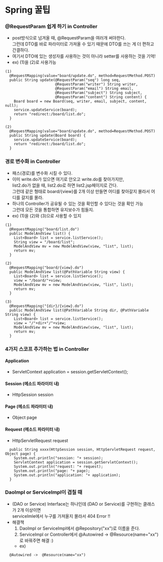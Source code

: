 # Spring 꿀팁

### @RequestParam 쉽게 하기 in Controller
  - post방식으로 넘겨올 때, @RequestParam을 여러개 써야한다.<br>
    그런데 DTO를 바로 파라미터로 가져올 수 있기 때문에 DTO를 쓰는 게 더 편하고 간결하다.
  - 여기서 DTO에 있는 생성자를 사용하는 것이 아니라 setter를 사용하는 것을 기억!
  - ex) (1)을 (2)로 사용가능
```
(1)
  @RequestMapping(value="board/update.do", method=RequestMethod.POST)
  public String update(@RequestParam("seq") long seq,
                       @RequestParam("writer") String writer, 
                       @RequestParam("email") String email,
                       @RequestParam("subject") String subject,
                       @RequestParam("content") String content) {
    Board board = new Board(seq, writer, email, subject, content, null);
    service.updateService(board);
    return "redirect:/board/list.do";
  }

(2)
  @RequestMapping(value="board/update.do", method=RequestMethod.POST)
  public String update(Board board) {
    service.updateService(board);
    return "redirect:/board/list.do";
  }
```

### 경로 변수화 in Controller
  - 패스(경로)를 변수화 시킬 수 있다.
  - 이미 write.do가 있으면 여기로 안오고 write.do를 찾아가지만,<br>
    list2.do가 없을 때, list2.do로 하면 list2.jsp페이지로 간다.<br>
    그런데 같은 형태로 board/{view}를 2개 이상 만들면 어디를 찾아갈지 몰라서 어디를 갈지를 몰라.
  - 하나의 Controller가 공유될 수 있는 것을 확인할 수 있다는 것을 확인 가능<br>
    그런데 모든 것을 통합하면 유지보수가 힘들지.
  - ex) (1)을 (2)와 (3)으로 사용할 수 있지
```
(1)
  @RequestMapping("board/list.do")
  public ModelAndView list() {
    List<Board> list = service.listService();
    String view = "/board/list";
    ModelAndView mv = new ModelAndView(view, "list", list);
    return mv;
  }

(2)
  @RequestMapping("board/{view}.do")
  public ModelAndView list(@PathVariable String view) {
    List<Board> list = service.listService();
    view = "/board/"+view;
    ModelAndView mv = new ModelAndView(view, "list", list);
    return mv;
  }

(3)
  @RequestMapping("{dir}/{view}.do")
  public ModelAndView list(@PathVariable String dir, @PathVariable String view) {
    List<Board> list = service.listService();
    view = "/"+dir+"/"+view;
    ModelAndView mv = new ModelAndView(view, "list", list);
    return mv;
  }
```

### 4가지 스코프 추가하는 법 in Controller
#### Application
  - ServletContext application = session.getServletContext();

#### Session (메소드 파라미터 내)
  - HttpSession session

#### Page (메소드 파라미터 내)
  - Object page

#### Request (메소드 파라미터 내)
  - HttpServletRequest request
```	
  public String xxxx(HttpSession session, HttpServletRequest request, Object page) {
    System.out.println("session: "+ session);
    ServletContext application = session.getServletContext();
    System.out.println("request: "+ request);
    System.out.println("page: "+ page);
    System.out.println("application: "+ application);
  }
```

### DaoImpl or ServiceImpl이 겹칠 때
  - (DAO or Service) Interface는 하나인데 (DAO or Service)를 구현하는 클래스가 2개 이상이면<br>
    serviceImle에서 누구를 가져올지 몰라서 404 Error !!
  - 해결책 
    1. DaoImpl or ServiceImpl에서 @Repository("xx")로 이름을 준다.
    2. ServiceImpl or Controller에서 @Autowired -> @Resource(name="xx")로 바꿔주면 해결 :)
    - ex)
```
  @Autowired ->  @Resource(name="xx")
```
